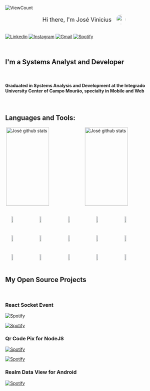 ![ViewCount](https://views.whatilearened.today/views/github/joseviniciusnunes/joseviniciusnunes.svg?cache=remove)

<div style="display: flex; flex-direction: row; justify-content: center; align-items: center;">
    <div style="font-size: 18px; margin-right: 15px">Hi there, I'm José Vinicius</div>
    <img style="border-radius: 15px;" src="https://avatars.githubusercontent.com/u/22475804?s=400&u=b6639685a6c3a6063d33fdfc3ea2a98f58ac9d49&v=4" width="30px">
</div>

<br />

[![Linkedin](https://img.shields.io/badge/-LinkedIn-blue?style=flat&logo=Linkedin&logoColor=white)](www.linkedin.com/in/joseviniciusnunes)
[![Instagram](https://img.shields.io/badge/-Instagram-white?style=flat&labelColor=white&logo=instagram&logoColor=black)](https://www.instagram.com/joseviniciusnunes/)
[![Gmail](https://img.shields.io/badge/-Gmail-c14438?style=flat&logo=Gmail&logoColor=white)](mailto:joseviniciusnunespereira@gmail.com)
[![Spotify](https://img.shields.io/badge/-Spotify-1DB954?style=flat&logo=Spotify&logoColor=white)](https://open.spotify.com/user/a973yk2r1or7852lpb1m1p6sf)

<br />

## I'm a Systems Analyst and Developer

<br />

#### Graduated in Systems Analysis and Development at the Integrado University Center of Campo Mourão, specialty in Mobile and Web

<br />

## Languages and Tools:

<p style="display: flex; flex-direction: row;">
    <img height="250px" width="55%" align="right" alt="José github stats" src="https://github-readme-stats.vercel.app/api?username=joseviniciusnunes&show_icons=true&hide_border=true"/>
    <img height="250px" width="55%" align="right" alt="José github stats" src="https://github-readme-stats.vercel.app/api/top-langs/?username=joseviniciusnunes&show_icons=true&layout=compact&hide_border=true"/>
</p>

<div style="display: flex; flex-direction: row; flex-wrap: wrap;">

<img style="margin: 20px;" width="10%" src="https://www.vectorlogo.zone/logos/nodejs/nodejs-ar21.svg">
<img style="margin: 20px;" width="10%"  width="10%" src="https://www.vectorlogo.zone/logos/reactjs/reactjs-ar21.svg">
<img style="margin: 20px;"  width="10%" src="https://www.vectorlogo.zone/logos/android/android-ar21.svg">

<img style="margin: 20px;" width="10%"  width="10%" src="https://www.vectorlogo.zone/logos/apple_xcode/apple_xcode-ar21.svg">
<img style="margin: 20px;" width="10%"  width="10%" src="https://www.vectorlogo.zone/logos/java/java-ar21.svg">
<img style="margin: 20px;" width="10%"  width="10%" src="https://www.vectorlogo.zone/logos/docker/docker-ar21.svg">

<img style="margin: 20px;" width="10%"  width="10%" src="https://www.vectorlogo.zone/logos/git-scm/git-scm-ar21.svg">
<img style="margin: 20px;" width="10%"  width="10%" src="https://www.vectorlogo.zone/logos/github/github-ar21.svg">
<img style="margin: 20px;" width="10%"  width="10%" src="https://www.vectorlogo.zone/logos/nestjs/nestjs-ar21.svg">

<img style="margin: 20px;" width="10%"  width="10%" src="https://www.vectorlogo.zone/logos/visualstudio_code/visualstudio_code-ar21.svg">
<img style="margin: 20px;" width="10%"  width="10%" src="https://www.vectorlogo.zone/logos/google_cloud/google_cloud-ar21.svg">
<img style="margin: 20px;" width="10%"  width="10%" src="https://www.vectorlogo.zone/logos/microsoft_azure/microsoft_azure-ar21.svg">

<img style="margin: 20px;" width="10%"  width="10%" src="https://www.vectorlogo.zone/logos/postgresql/postgresql-ar21.svg">
<img style="margin: 20px;" width="10%"  width="10%" src="https://www.vectorlogo.zone/logos/mysql/mysql-ar21.svg">
<img style="margin: 20px;" width="10%"  width="10%" src="https://www.vectorlogo.zone/logos/redis/redis-ar21.svg">

</div>

## My Open Source Projects

<br />

### React Socket Event

[![Spotify](https://badgen.net/npm/dw/react-socket-event)](https://www.npmjs.com/package/react-socket-event)

[![Spotify](https://badgen.net/github/stars/joseviniciusnunes/react-socket-event)](https://www.npmjs.com/package/react-socket-event)

### Qr Code Pix for NodeJS

[![Spotify](https://badgen.net/npm/dw/qrcode-pix)](https://www.npmjs.com/package/qrcode-pix)

[![Spotify](https://badgen.net/github/stars/joseviniciusnunes/qrcode-pix)](https://www.npmjs.com/package/qrcode-pix)

### Realm Data View for Android

[![Spotify](https://badgen.net/github/stars/joseviniciusnunes/realm-data-view)](https://github.com/joseviniciusnunes/realm-data-view)
